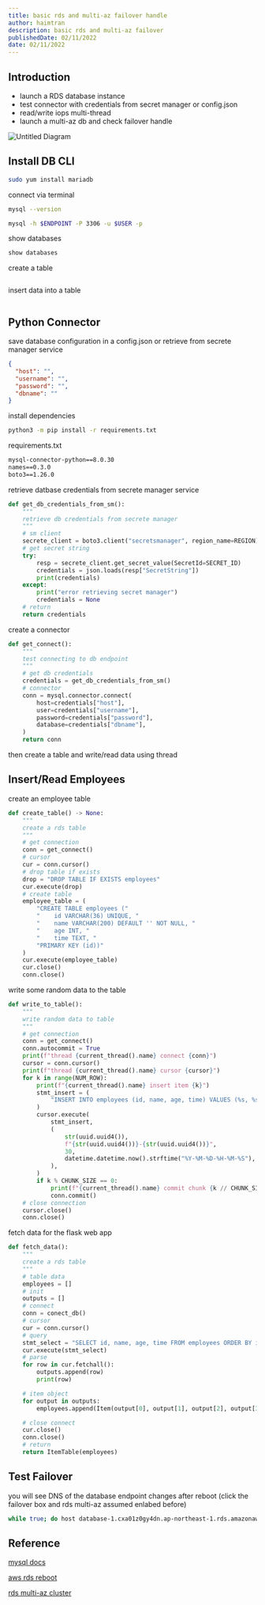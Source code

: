 ```yaml
---
title: basic rds and multi-az failover handle
author: haimtran
description: basic rds and multi-az failover
publishedDate: 02/11/2022
date: 02/11/2022
---
```


## Introduction

- launch a RDS database instance
- test connector with credentials from secret manager or config.json
- read/write iops multi-thread
- launch a multi-az db and check failover handle

![Untitled Diagram](https://user-images.githubusercontent.com/20411077/199444773-42c3b7b0-2c36-4006-94c8-05b3fbd651f7.png)

## Install DB CLI

```bash
sudo yum install mariadb
```

connect via terminal

```bash
mysql --version
```

```bash
mysql -h $ENDPOINT -P 3306 -u $USER -p
```

show databases

```bash
show databases
```

create a table

```bash

```

insert data into a table

```bash

```

## Python Connector

save database configuration in a config.json or retrieve from secrete manager service

```json
{
  "host": "",
  "username": "",
  "password": "",
  "dbname": ""
}
```

install dependencies

```bash
python3 -m pip install -r requirements.txt
```

requirements.txt

```txt
mysql-connector-python==8.0.30
names==0.3.0
boto3==1.26.0
```

retrieve datbase credentials from secrete manager service

```py
def get_db_credentials_from_sm():
    """
    retrieve db credentials from secrete manager
    """
    # sm client
    secrete_client = boto3.client("secretsmanager", region_name=REGION)
    # get secret string
    try:
        resp = secrete_client.get_secret_value(SecretId=SECRET_ID)
        credentials = json.loads(resp["SecretString"])
        print(credentials)
    except:
        print("error retrieving secret manager")
        credentials = None
    # return
    return credentials
```

create a connector

```py
def get_connect():
    """
    test connecting to db endpoint
    """
    # get db credentials
    credentials = get_db_credentials_from_sm()
    # connector
    conn = mysql.connector.connect(
        host=credentials["host"],
        user=credentials["username"],
        password=credentials["password"],
        database=credentials["dbname"],
    )
    return conn
```

then create a table and write/read data using thread

## Insert/Read Employees

create an employee table

```py
def create_table() -> None:
    """
    create a rds table
    """
    # get connection
    conn = get_connect()
    # cursor
    cur = conn.cursor()
    # drop table if exists
    drop = "DROP TABLE IF EXISTS employees"
    cur.execute(drop)
    # create table
    employee_table = (
        "CREATE TABLE employees ("
        "    id VARCHAR(36) UNIQUE, "
        "    name VARCHAR(200) DEFAULT '' NOT NULL, "
        "    age INT, "
        "    time TEXT, "
        "PRIMARY KEY (id))"
    )
    cur.execute(employee_table)
    cur.close()
    conn.close()
```

write some random data to the table

```py
def write_to_table():
    """
    write random data to table
    """
    # get connection
    conn = get_connect()
    conn.autocommit = True
    print(f"thread {current_thread().name} connect {conn}")
    cursor = conn.cursor()
    print(f"thread {current_thread().name} cursor {cursor}")
    for k in range(NUM_ROW):
        print(f"{current_thread().name} insert item {k}")
        stmt_insert = (
            "INSERT INTO employees (id, name, age, time) VALUES (%s, %s, %s, %s)"
        )
        cursor.execute(
            stmt_insert,
            (
                str(uuid.uuid4()),
                f"{str(uuid.uuid4())}-{str(uuid.uuid4())}",
                30,
                datetime.datetime.now().strftime("%Y-%M-%D-%H-%M-%S"),
            ),
        )
        if k % CHUNK_SIZE == 0:
            print(f"{current_thread().name} commit chunk {k // CHUNK_SIZE}")
            conn.commit()
    # close connection
    cursor.close()
    conn.close()
```

fetch data for the flask web app

```py
def fetch_data():
    """
    create a rds table
    """
    # table data
    employees = []
    # init
    outputs = []
    # connect
    conn = conect_db()
    # cursor
    cur = conn.cursor()
    # query
    stmt_select = "SELECT id, name, age, time FROM employees ORDER BY id LIMIT 1000"
    cur.execute(stmt_select)
    # parse
    for row in cur.fetchall():
        outputs.append(row)
        print(row)

    # item object
    for output in outputs:
        employees.append(Item(output[0], output[1], output[2], output[3]))

    # close connect
    cur.close()
    conn.close()
    # return
    return ItemTable(employees)
```

## Test Failover

you will see DNS of the database endpoint changes after reboot (click the failover box and rds multi-az assumed enlabed before)

```bash
while true; do host database-1.cxa01z0gy4dn.ap-northeast-1.rds.amazonaws.com; sleep 3;  done;
```

## Reference

[mysql docs](https://dev.mysql.com/doc/refman/8.0/en/database-use.html)

[aws rds reboot](https://docs.aws.amazon.com/AmazonRDS/latest/UserGuide/USER_RebootInstance.html)

[rds multi-az cluster](https://aws.amazon.com/blogs/database/readable-standby-instances-in-amazon-rds-multi-az-deployments-a-new-high-availability-option/)
